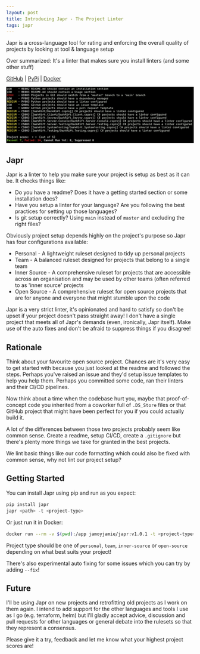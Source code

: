 ```yaml
---
layout: post
title: Introducing Japr - The Project Linter
tags: japr
---
```


Japr is a cross-language tool for rating and enforcing the overall quality of projects by looking at tool & language setup

Over summarized: It's a linter that makes sure you install linters (and some other stuff)

[GitHub](https://github.com/JamJar00/japr) | [PyPi](https://pypi.org/project/Japr/) | [Docker](https://hub.docker.com/r/jamoyjamie/japr)

![Screenshot of a report](/assets/blog/img/japr-screenshot.png)

## Japr
Japr is a linter to help you make sure your project is setup as best as it can be. It checks things like:
- Do you have a readme? Does it have a getting started section or some installation docs?
- Have you setup a linter for your language? Are you following the best practices for setting up those languages?
- Is git setup correctly? Using `main` instead of `master` and excluding the right files?

Obviously project setup depends highly on the project's purpose so Japr has four configurations available:
- Personal - A lightweight ruleset designed to tidy up personal projects
- Team - A balanced ruleset designed for projects that belong to a single team
- Inner Source - A comprehensive ruleset for projects that are accessible across an organisation and may be used by other teams (often referred to as 'inner source' projects
- Open Source - A comprehensive ruleset for open source projects that are for anyone and everyone that might stumble upon the code

Japr is a very strict linter, it's opinionated and hard to satisfy so don't be upset if your project doesn't pass straight away! I don't have a single project that meets all of Japr's demands (even, ironically, Japr itself). Make use of the auto fixes and don't be afraid to suppress things if you disagree!

## Rationale
Think about your favourite open source project. Chances are it's very easy to get started with because you just looked at the readme and followed the steps. Perhaps you've raised an issue and they'd setup issue templates to help you help them. Perhaps you committed some code, ran their linters and their CI/CD pipelines.

Now think about a time when the codebase hurt you, maybe that proof-of-concept code you inherited from a coworker full of `.DS_Store` files or that GitHub project that might have been perfect for you if you could actually build it.

A lot of the differences between those two projects probably seem like common sense. Create a readme, setup CI/CD, create a `.gitignore` but there's plenty more things we take for granted in the best projects.

We lint basic things like our code formatting which could also be fixed with common sense, why not lint our project setup?

## Getting Started
You can install Japr using pip and run as you expect:
```bash
pip install japr
japr <path> -t <project-type>
```
Or just run it in Docker:
```bash
docker run --rm -v $(pwd):/app jamoyjamie/japr:v1.0.1 -t <project-type>
```

Project type should be one of `personal`, `team`, `inner-source` or `open-source` depending on what best suits your project!

There's also experimental auto fixing for some issues which you can try by adding `--fix`!

## Future
I'll be using Japr on new projects and retrofitting old projects as I work on them again. I intend to add support for the other languages and tools I use as I go (e.g. terraform, helm) but I'll gladly accept advice, discussion and pull requests for other languages or general debate into the rulesets so that they represent a consensus.

Please give it a try, feedback and let me know what your highest project scores are!
